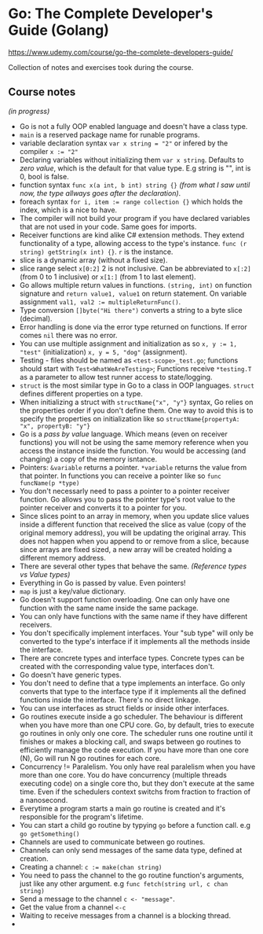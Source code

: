 # Go: The Complete Developer's Guide (Golang)

<https://www.udemy.com/course/go-the-complete-developers-guide/>

Collection of notes and exercises took during the course.

## Course notes

_(in progress)_

* Go is not a fully OOP enabled language and doesn't have a class type.
* `main` is a reserved package name for runable programs.
* variable declaration syntax `var x string = "2"` or infered by the compiler `x := "2"`
* Declaring variables without initializing them `var x string`. Defaults to _zero value_, which is the default for that value type. E.g string is "", int is 0, bool is false.
* function syntax `func x(a int, b int) string {}` _(from what I saw until now, the type allways goes after the declaration)_.
* foreach syntax `for i, item := range collection {}` which holds the index, which is a nice to have.
* The compiler will not build your program if you have declared variables that are not used in your code. Same goes for imports.
* Receiver functions are kind alike C# extension methods. They extend functionality of a type, allowing access to the type's instance. `func (r string) getString(x int) {}`. `r` is the instance.
* slice is a dynamic array (without a fixed size).
* slice range select `x[0:2]` 2 is not inclusive. Can be abbreviated to `x[:2]` (from 0 to 1 inclusive) or `x[1:]` (from 1 to last element).
* Go allows multiple return values in functions. `(string, int)` on function signature and `return value1, value1` on return statement. On variable assignment `val1, val2 := multipleReturnFunc()`.
* Type conversion `[]byte("Hi there")` converts a string to a byte slice (decimal).
* Error handling is done via the error type returned on functions. If error comes `nil` there was no error.
* You can use multiple assignment and initialization as so `x, y := 1, "test"` (initialization) `x, y = 5, "dog"` (assignment).
* Testing - files should be named as `<test-scope>_test.go`; functions should start with `Test<WhatWeAreTesting>`; Functions receive `*testing.T` as a parameter to allow test runner access to state/logging.
* `struct` is the most similar type in Go to a class in OOP languages. `struct` defines different properties on a type.
* When initializing a struct with `structName{"x", "y"}` syntax, Go relies on the properties order if you don't define them. One way to avoid this is to specify the properties on initialization like so `structName{propertyA: "x", propertyB: "y"}`
* Go is a _pass by value_ language. Which means (even on receiver functions) you will not be using the same memory reference when you access the instance inside the function. You would be accessing (and changing) a copy of the memory isntance.
* Pointers: `&variable` returns a pointer. `*variable` returns the value from that pointer. In functions you can receive a pointer like so `func funcName(p *type)`
* You don't necessarly need to pass a pointer to a pointer receiver function. Go allows you to pass the pointer type's root value to the pointer receiver and converts it to a pointer for you.
* Since slices point to an array in memory, when you update slice values inside a different function that received the slice as value (copy of the original memory address), you will be updating the original array. This does not happen when you append to or remove from a slice, because since arrays are fixed sized, a new array will be created holding a different memory address.
* There are several other types that behave the same. _(Reference types vs Value types)_
* Everything in Go is passed by value. Even pointers!
* `map` is just a key/value dictionary.
* Go doesn't support function overloading. One can only have one function with the same name inside the same package.
* You can only have functions with the same name if they have different receivers.
* You don't specifically implement interfaces. Your "sub type" will only be converted to the type's interface if it implements all the methods inside the interface.
* There are concrete types and interface types. Concrete types can be created with the corresponding value type, interfaces don't.
* Go doesn't have generic types.
* You don't need to define that a type implements an interface. Go only converts that type to the interface type if it implements all the defined functions inside the interface. There's no direct linkage.
* You can use interfaces as struct fields or inside other interfaces.
* Go routines execute inside a go scheduler. The behaviour is different when you have more than one CPU core. Go, by default, tries to execute go routines in only only one core. The scheduler runs one routine until it finishes or makes a blocking call, and swaps between go routines to efficiently manage the code execution. If you have more than one core (N), Go will run N go routines for each core.
* Concurrency != Paralelism. You only have real paralelism when you have more than one core. You do have concurrency (multiple threads executing code) on a single core tho, but they don't execute at the same time. Even if the schedulers context switchs from fraction to fraction of a nanosecond.
* Everytime a program starts a main go routine is created and it's responsible for the program's lifetime.
* You can start a child go routine by typying `go` before a function call. e.g `go getSomething()`
* Channels are used to communicate between go routines.
* Channels can only send messages of the same data type, defined at creation.
* Creating a channel: `c := make(chan string)`
* You need to pass the channel to the go routine function's arguments, just like any other argument. e.g `func fetch(string url, c chan string)`
* Send a message to the channel `c <- "message"`.
* Get the value from a channel `<-c`
* Waiting to receive messages from a channel is a blocking thread.
* 